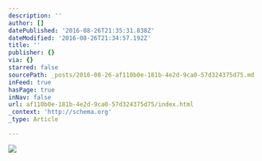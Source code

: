```yaml
---
description: ''
author: []
datePublished: '2016-08-26T21:35:31.838Z'
dateModified: '2016-08-26T21:34:57.192Z'
title: ''
publisher: {}
via: {}
starred: false
sourcePath: _posts/2016-08-26-af110b0e-181b-4e2d-9ca0-57d324375d75.md
inFeed: true
hasPage: true
inNav: false
url: af110b0e-181b-4e2d-9ca0-57d324375d75/index.html
_context: 'http://schema.org'
_type: Article

---
```

![](https://the-grid-user-content.s3-us-west-2.amazonaws.com/298ec409-45e6-49e0-a0a5-f6d054390ab9.jpg)